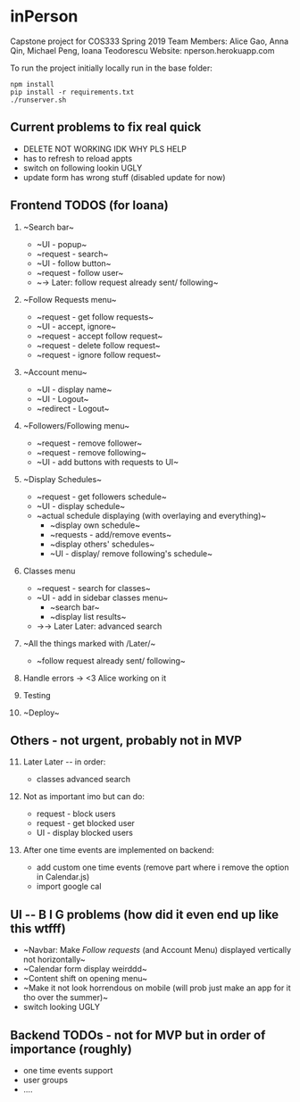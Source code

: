 # inPerson
Capstone project for COS333 Spring 2019
Team Members: Alice Gao, Anna Qin, Michael Peng, Ioana Teodorescu
Website: nperson.herokuapp.com

To run the project initially locally run in the base folder:

    npm install
    pip install -r requirements.txt
    ./runserver.sh

## Current problems to fix real quick
* DELETE NOT WORKING IDK WHY PLS HELP 
* has to refresh to reload appts
* switch on following lookin UGLY
* update form has wrong stuff (disabled update for now)

## Frontend TODOS (for Ioana)
1. ~Search bar~
    * ~UI - popup~
    * ~request - search~
    * ~UI - follow button~
    * ~request - follow user~
    * ~-> Later: follow request already sent/ following~

2. ~Follow Requests menu~
    * ~request - get follow requests~
    * ~UI - accept, ignore~
    * ~request - accept follow request~
    * ~request - delete follow request~ 
    * ~request - ignore follow request~

3. ~Account menu~
    * ~UI - display name~
    * ~UI - Logout~
    * ~redirect - Logout~

4. ~Followers/Following menu~
    * ~request - remove follower~ 
    * ~request - remove following~  
    * ~UI - add buttons with requests to UI~

5. ~Display Schedules~
    * ~request - get followers schedule~
    * ~UI - display schedule~
    * ~actual schedule displaying (with overlaying and everything)~
        * ~display own schedule~
        * ~requests - add/remove events~
        * ~display others' schedules~
        * ~UI - display/ remove following's schedule~

6. Classes menu
    * ~request - search for classes~
    * ~UI - add in sidebar classes menu~ 
        * ~search bar~
        * ~display list results~ 
    * ->-> Later Later: advanced search

7. ~All the things marked with /Later/~
    * ~follow request already sent/ following~

8. Handle errors             -> <3 Alice working on it

9. Testing

10. ~Deploy~

## Others - not urgent, probably not in MVP
11. Later Later -- in order:
    * classes advanced search

12. Not as important imo but can do:
    * request - block users
    * request - get blocked user
    * UI - display blocked users

13. After one time events are implemented on backend:
    * add custom one time events (remove part where i remove the option in Calendar.js)
    * import google cal

## UI -- B I G problems (how did it even end up like this wtfff)
* ~Navbar: Make *Follow requests* (and Account Menu) displayed vertically not horizontally~
* ~Calendar form display weirddd~
* ~Content shift on opening menu~
* ~Make it not look horrendous on mobile (will prob just make an app for it tho over the summer)~
* switch looking UGLY

## Backend TODOs - not for MVP but in order of importance (roughly)
* one time events support
* user groups
* ....

